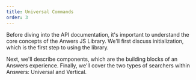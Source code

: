```yaml
---
title: Universal Commands
order: 3
---
```


Before diving into the API documentation, it's important to understand the core concepts of
the Anwers JS Library. We'll first discuss initialization, which is the first step to using the library. 

Next, we'll describe components, which are the building blocks of an Answers experience. Finally, we'll cover the two types of searchers within Answers: Universal and Vertical. 